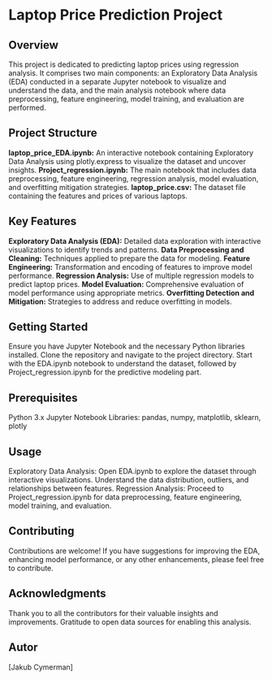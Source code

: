 # Laptop Price Prediction Project

## Overview
This project is dedicated to predicting laptop prices using regression analysis. It comprises two main components: an Exploratory Data Analysis (EDA) conducted in a separate Jupyter notebook to visualize and understand the data, and the main analysis notebook where data preprocessing, feature engineering, model training, and evaluation are performed.

## Project Structure
**laptop_price_EDA.ipynb:** An interactive notebook containing Exploratory Data Analysis using plotly.express to visualize the dataset and uncover insights.
**Project_regression.ipynb:** The main notebook that includes data preprocessing, feature engineering, regression analysis, model evaluation, and overfitting mitigation strategies.
**laptop_price.csv:** The dataset file containing the features and prices of various laptops.
## Key Features
**Exploratory Data Analysis (EDA):** Detailed data exploration with interactive visualizations to identify trends and patterns.
**Data Preprocessing and Cleaning:** Techniques applied to prepare the data for modeling.
**Feature Engineering:** Transformation and encoding of features to improve model performance.
**Regression Analysis:** Use of multiple regression models to predict laptop prices.
**Model Evaluation:** Comprehensive evaluation of model performance using appropriate metrics.
**Overfitting Detection and Mitigation:** Strategies to address and reduce overfitting in models.

## Getting Started
Ensure you have Jupyter Notebook and the necessary Python libraries installed. Clone the repository and navigate to the project directory. Start with the EDA.ipynb notebook to understand the dataset, followed by Project_regression.ipynb for the predictive modeling part.

## Prerequisites
Python 3.x
Jupyter Notebook
Libraries: pandas, numpy, matplotlib, sklearn, plotly

## Usage
Exploratory Data Analysis: Open EDA.ipynb to explore the dataset through interactive visualizations. Understand the data distribution, outliers, and relationships between features.
Regression Analysis: Proceed to Project_regression.ipynb for data preprocessing, feature engineering, model training, and evaluation.

## Contributing
Contributions are welcome! If you have suggestions for improving the EDA, enhancing model performance, or any other enhancements, please feel free to contribute.

## Acknowledgments
Thank you to all the contributors for their valuable insights and improvements.
Gratitude to open data sources for enabling this analysis.

## Autor

[Jakub Cymerman]

